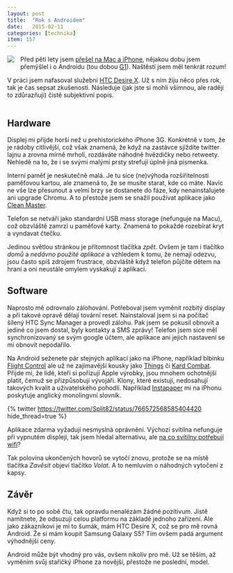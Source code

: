 ```yaml
---
layout: post
title:  "Rok s Androidem"
date:   2015-02-11
categories: [technika]
item: 157
---
```

<div style="float: left; margin: 0 1em 1em 0; text-align: center;"><a href="http://commons.wikimedia.org/wiki/File:Android_robot.svg"><img src="http://upload.wikimedia.org/wikipedia/commons/thumb/d/d7/Android_robot.svg/150px-Android_robot.svg.png" /></a></div>Před pěti lety jsem <a href="/item/91">přešel na Mac a iPhone</a>, nějakou dobu jsem přemýšlel i o Androidu (tou dobou <a href="http://en.wikipedia.org/wiki/HTC_Dream">G1</a>). Naštěstí jsem měl tenkrát rozum!

V práci jsem nafasoval služební <a href="http://www.mobilmania.cz/katalog-mobilu/htc-desire-x/sc-63-ci-43981-c-1/default.aspx">HTC Desire X</a>. Už s ním žiju něco přes rok, tak je čas sepsat zkušenosti. Následuje (jak jste si mohli všimnou, ale raději to zdůrazňuji) čistě subjektivní popis.
<div style="clear: both"></div>
<!--more-->

Hardware
------

Displej mi přijde horší než u prehistorického iPhone 3G. Konkrétně v tom, že je rádoby citlivější, což však znamená, že když na zastávce sjíždíte twitter lajnu a zrovna mírně mrholí, rozdáváte náhodně hvězdičky nebo retweety. Nehledě na to, že i se svými malými prsty strefuji úplně jiná písmenka.

Interní paměť je neskutečně malá. Je tu sice (ne)výhoda rozšiřitelnosti paměťovou kartou, ale znamená to, že se musíte starat, kde co máte. Navíc ne vše lze přesunout a velmi brzy se dostanete do fáze, kdy nenainstalujete ani upgrade Chromu. A to přestože jsem se snažil používat aplikace jako <a href="https://play.google.com/store/apps/details?id=com.cleanmaster.mguard&hl=en">Clean Master</a>.

Telefon se netváří jako standardní USB mass storage (nefunguje na Macu), což obzvláště zamrzí u paměťové karty. Znamená to pokaždé rozebírat kryt a vyndavat čtečku.

Jedinou světlou stránkou je přítomnost tlačítka <i>zpět</i>. Ovšem je tam i tlačítko <i>domů</i> a <i>nedávno použité aplikace</i> a vzhledem k tomu, že nemají odezvu, jsou často spíš zdrojem frustrace, obzvláště když telefon půjčíte dětem na hraní a oni neustále omylem vyskakují z aplikací.

Software
------

Naprosto mě odrovnalo zálohování. Potřeboval jsem vyměnit rozbitý display a při takové opravě dělají tovární reset. Nainstaloval jsem si na počítač šílený HTC Sync Manager a provedl zálohu. Pak jsem se pokusil obnovit a jediné co jsem dostal, byly kontakty a SMS zprávy! Telefon jsem sice měl synchronizovaný se svým google účtem, ale aplikace ani jejich nastavení se mi obnovit nepodařilo.

Na Android seženete pár stejných aplikací jako na iPhone, například blbinku <a href="https://play.google.com/store/apps/details?id=com.namcowireless.flightcontrol&hl=en">Flight Control</a> ale už ne zajímavější kousky jako <a href="https://itunes.apple.com/us/app/things/id284971781?mt=8">Things</a> či <a href="https://itunes.apple.com/ca/app/kard-combat/id421061883?mt=8">Kard Combat</a>. Přijde mi, že lidé, kteří si pořizují Apple výrobky, jsou mnohem ochotnější platit, čemuž se přizpůsobují vývojáři. Klony, které existují, nedosahují takových kvalit a uživatelského pohodlí. Například <a href="https://play.google.com/store/apps/details?id=com.instapaper.android">Instapaper</a> mi na iPhonu poskytuje anglický monolingvní slovník.

{% twitter https://twitter.com/Split82/status/766572568585404420 hide_thread=true %}

Aplikace zdarma vyžadují nesmyslná oprávnění. Výchozí svítilna nefunguje při vypnutém displeji, tak jsem hledal alternativu, ale <a href="http://www.lupa.cz/clanky/svitilnove-aplikace-pro-android-ve-velkem-smiruji-uzivatele/">na co svítilny potřebují wifi</a>? 

Tak polovina ukončených hovorů se vytočí znovu, protože se na místě tlačítka <i>Zavěsit</i> objeví tlačítko <i>Volat</i>. A to nemluvím o náhodných vytočení z kapsy.

Závěr
------

Když si to po sobě čtu, tak opravdu nenalézám žádné pozitivum. Jistě namítnete, že odsuzuji celou platformu na základě jednoho zařízení. Ale jako zákazníkovi je mi to šumák, mám HTC Desire X, což se pro mě rovná Android. Že si mám koupit Samsung Galaxy S5? Tím ovšem padá argument výhodnější ceny.

Android může být vhodný pro vás, ovšem nikoliv pro mě. Už se těším, až vyměním svůj stařičký iPhone za novější, přestože ne poslední, model. 